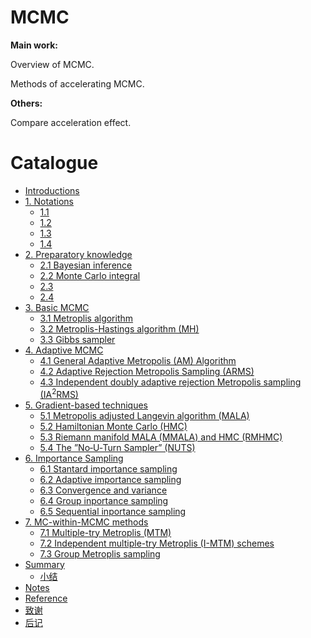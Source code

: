 # MCMC
**Main work:**

Overview of MCMC.

Methods of accelerating MCMC.

**Others:**

Compare acceleration effect.

# Catalogue

  * [Introductions](README.md)
  * [1. Notations](ch0/not-preface.md)
      * [1.1](ch0/RepSearchPractice.md)
      * [1.2](ch0/RepTaskBasic.md)
      * [1.3](ch0/RepTaskAdvanced.md)
      * [1.4](ch0/handbook.md)
  * [2. Preparatory knowledge](ch1/README.md)
      * [2.1 Bayesian inference](ch0/RepSearchPractice.md)
      * [2.2 Monte Carlo integral](ch1/RepTaskBasic.md)
      * [2.3](ch1/RepTaskAdvanced.md)
      * [2.4](ch1/handbook.md)
  * [3. Basic MCMC](ch2/README.md)
      * [3.1 Metroplis algorithm](ch0/RepSearchPractice.md)
      * [3.2 Metroplis-Hastings algorithm (MH)](ch2/RepTaskBasic.md)
      * [3.3 Gibbs sampler](ch2/RepTaskAdvanced.md)
  * [4. Adaptive MCMC](ch3/README.md)
      * [4.1 General Adaptive Metropolis (AM) Algorithm](4.1%20General%20Adaptive%20Metropolis%20(AM)%20Algorithm.md)
      * [4.2 Adaptive Rejection Metropolis Sampling (ARMS)](4.2%20Adaptive%20Rejection%20Metropolis%20Sampling%20(ARMS).md)
      * [4.3 Independent doubly adaptive rejection Metropolis sampling (IA$^2$RMS)](4.3%20Independent%20Doubly%20adaptive%20rejection%20Metropolis%20sampling%20(A$^2$RMS).md)
  * [5. Gradient-based techniques](ch4/README.md)
      * [5.1 Metropolis adjusted Langevin algorithm (MALA)](5.1%20Metropolis%20adjusted%20Langevin%20algorithm%20(MALA).md)
      * [5.2 Hamiltonian Monte Carlo (HMC)](5.2%20Hamiltonian%20Monte%20Carlo%20(HMC).md)
      * [5.3 Riemann manifold MALA (MMALA) and HMC (RMHMC)](5.3%20Riemann%20manifold%20MALA%20(MMALA)%20and%20HMC%20(RMHMC).md)
      * [5.4 The ”No‐U‐Turn Sampler” (NUTS)](5.4%20The%20”No‐U‐Turn%20Sampler”%20(NUTS).md)
  * [6. Importance Sampling](ch6/README.md)
      * [6.1 Stantard importance sampling](ch0/RepSearchPractice.md)
      * [6.2 Adaptive importance sampling](ch6/RepTaskBasic.md)
      * [6.3 Convergence and variance](ch6/RepTaskAdvanced.md)
      * [6.4 Group inportance sampling](ch6/handbook.md)
      * [6.5 Sequential inportance sampling]()
  * [7. MC-within-MCMC methods](ch6/README.md)
      * [7.1 Multiple-try Metroplis (MTM)](ch0/RepSearchPractice.md)
      * [7.2 Independent multiple-try Metroplis (I-MTM) schemes]()
      * [7.3 Group Metroplis sampling]()
  * [Summary](ch8/README.md)
      * [小结](ch8/handbook.md)
  * [Notes](ps/handbooks.md)
  * [Reference](ps/ref.md)
  * [致谢](ps/thanks.md)
  * [后记](no_end/postscript.md)  
